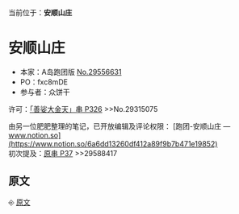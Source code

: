 []()<nav>当前位于：<span style="font-weight: bold">安顺山庄</span></nav>

<h1 id="top-heading">安顺山庄</h1>

* 本家：A岛跑团版 [No.29556631](https://adnmb3.com/t/29556631)  
* PO：fxc8mDE
* 参与者：众饼干

许可：[「善娑大金天」串 P326](https://adnmb3.com/t/28470905?page=326) >>No.29315075

由另一位肥肥整理的笔记，已开放编辑及评论权限：
[跑团-安顺山庄 — www.notion.so](https://www.notion.so/6a6dd13260df412a89f9b7b471e19852)  
初次提及：[原串 P37](https://adnmb3.com/t/29556631?page=37) >>29588417

<h2 id="%E5%8E%9F%E6%96%87">原文</h2>

⎆ [原文](原文.md)
